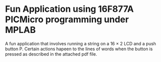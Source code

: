# Fun Application using 16F877A PICMicro programming under MPLAB
 A fun application that involves running a string on a 16 × 2 LCD and a push button P. Certain actions hapeen to the lines of words when the button is pressed as described in the attached pdf file.
